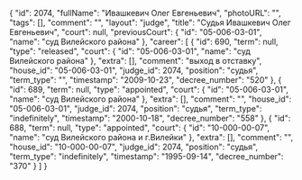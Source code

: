 {
    "id": 2074,
    "fullName": "Ивашкевич Олег Евгеньевич",
    "photoURL": "",
    "tags": [],
    "comment": "",
    "layout": "judge",
    "title": "Судья Ивашкевич Олег Евгеньевич",
    "court": null,
    "previousCourt": {
        "id": "05-006-03-01",
        "name": "суд Вилейского района"
    },
    "career": [
        {
            "id": 690,
            "term": null,
            "type": "released",
            "court": {
                "id": "05-006-03-01",
                "name": "суд Вилейского района"
            },
            "extra": [],
            "comment": "выход в отставку",
            "house_id": "05-006-03-01",
            "judge_id": 2074,
            "position": "судья",
            "term_type": "",
            "timestamp": "2009-10-23",
            "decree_number": "520"
        },
        {
            "id": 689,
            "term": null,
            "type": "appointed",
            "court": {
                "id": "05-006-03-01",
                "name": "суд Вилейского района"
            },
            "extra": [],
            "comment": "",
            "house_id": "05-006-03-01",
            "judge_id": 2074,
            "position": "судья",
            "term_type": "indefinitely",
            "timestamp": "2000-10-18",
            "decree_number": "558"
        },
        {
            "id": 688,
            "term": null,
            "type": "appointed",
            "court": {
                "id": "10-000-00-07",
                "name": "суд Вилейского района и г.Вилейки"
            },
            "extra": [],
            "comment": "",
            "house_id": "10-000-00-07",
            "judge_id": 2074,
            "position": "судья",
            "term_type": "indefinitely",
            "timestamp": "1995-09-14",
            "decree_number": "370"
        }
    ]
}